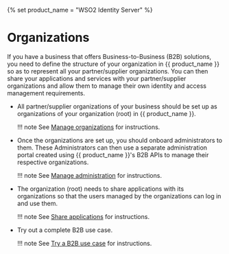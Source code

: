 {% set product_name = "WSO2 Identity Server" %}
# Organizations

If you have a business that offers Business-to-Business (B2B) solutions, you need to define the structure of your organization in {{ product_name }} so as to represent all your partner/supplier organizations. You can then share your applications and services with your partner/supplier organizations and allow them to manage their own identity and access management requirements.

- All partner/supplier organizations of your business should be set up as organizations of your organization (root) in {{ product_name }}.

    !!! note
        See [Manage organizations]({{base_path}}/guides/organization-management/manage-organizations/manage-organizations/) for instructions.

- Once the organizations are set up, you should onboard administrators to them. These Administrators can then use a separate administration portal created using {{ product_name }}'s B2B APIs to manage their respective organizations.

    !!! note
        See [Manage administration]({{base_path}}/guides/organization-management/manage-b2b-administration/) for instructions.

- The organization (root) needs to share applications with its organizations so that the users managed by the organizations can log in and use them.

    !!! note
        See [Share applications]({{base_path}}/guides/organization-management/share-applications/) for instructions.

- Try out a complete B2B use case.

    !!! note
        See  [Try a B2B use case]({{base_path}}/guides/organization-management/try-a-b2b-use-case/) for instructions.

<!-- Learn more about how {{ product_name }} supports B2B platforms. -->
